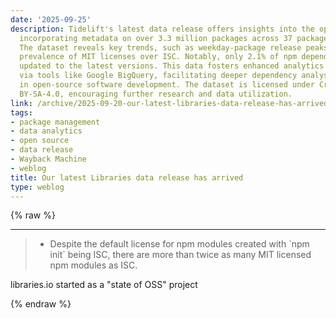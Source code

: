 ```yaml
---
date: '2025-09-25'
description: Tidelift's latest data release offers insights into the open-source ecosystem,
  incorporating metadata on over 3.3 million packages across 37 package managers.
  The dataset reveals key trends, such as weekday-package release peaks and a disproportionate
  prevalence of MIT licenses over ISC. Notably, only 2.1% of npm dependencies are
  updated to the latest versions. This data fosters enhanced analytics capabilities
  via tools like Google BigQuery, facilitating deeper dependency analysis and trends
  in open-source software development. The dataset is licensed under Creative Commons
  BY-SA-4.0, encouraging further research and data utilization.
link: /archive/2025-09-20-our-latest-libraries-data-release-has-arrived
tags:
- package management
- data analytics
- open source
- data release
- Wayback Machine
- weblog
title: Our latest Libraries data release has arrived
type: weblog
---
```

{% raw %}

---

> - Despite the default license for npm modules created with \`npm init\` being ISC, there are more than twice as many MIT licensed npm modules as ISC.

libraries.io started as a "state of OSS" project

{% endraw %}
